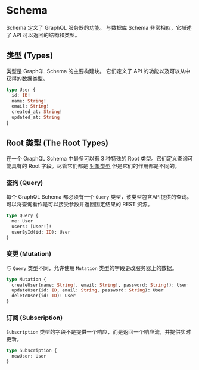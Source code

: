 # Schema

Schema 定义了 GraphQL 服务器的功能。
与数据库 Schema 非常相似，它描述了 API 可以返回的结构和类型。

## 类型 (Types)

类型是 GraphQL Schema 的主要构建块。
它们定义了 API 的功能以及可以从中获得的数据类型。

```graphql
type User {
  id: ID!
  name: String!
  email: String!
  created_at: String!
  updated_at: String
}
```

## Root 类型 (The Root Types)

在一个 GraphQL Schema 中最多可以有 3 种特殊的 Root 类型。它们定义查询可能具有的 Root 字段。尽管它们都是 [对象类型](types.md#object-type) 但是它们的作用都是不同的。

### 查询 (Query)

每个 GraphQL Schema 都必须有一个 `Query` 类型，该类型包含API提供的查询。
可以将查询看作是可以接受参数并返回固定结果的 REST 资源。

```graphql
type Query {
  me: User
  users: [User!]!
  userById(id: ID): User 
}
```

### 变更 (Mutation)

与 `Query` 类型不同，允许使用 `Mutation` 类型的字段更改服务器上的数据。

```graphql
type Mutation {
  createUser(name: String!, email: String!, password: String!): User
  updateUser(id: ID, email: String, password: String): User
  deleteUser(id: ID): User
}
```

### 订阅 (Subscription)

`Subscription` 类型的字段不是提供一个响应，而是返回一个响应流，并提供实时更新。

```graphql
type Subscription {
  newUser: User
}
```
